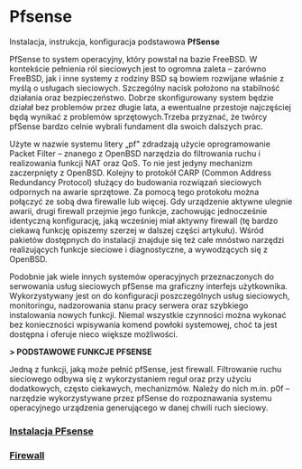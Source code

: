 # Pfsense
Instalacja, instrukcja, konfiguracja podstawowa
**PfSense**

PfSense to system operacyjny, który powstał na bazie FreeBSD. W kontekście pełnienia ról sieciowych jest to ogromna zaleta – zarówno FreeBSD, jak i inne systemy z rodziny BSD są bowiem rozwijane właśnie z myślą o usługach sieciowych. Szczególny nacisk położono na stabilność działania oraz bezpieczeństwo. Dobrze skonfigurowany system będzie działał bez problemów przez długie lata, a ewentualne przestoje najczęściej będą wynikać z problemów sprzętowych.Trzeba przyznać, że twórcy pfSense bardzo celnie wybrali fundament dla swoich dalszych prac.

Użyte w nazwie systemu litery „pf&quot; zdradzają użycie oprogramowanie Packet Filter – znanego z OpenBSD narzędzia do filtrowania ruchu i realizowania funkcji NAT oraz QoS. To nie jest jedyny mechanizm zaczerpnięty z OpenBSD. Kolejny to protokół CARP (Common Address Redundancy Protocol) służący do budowania rozwiązań sieciowych odpornych na awarie sprzętowe. Za pomocą tego protokołu można połączyć ze sobą dwa firewalle lub więcej. Gdy urządzenie aktywne ulegnie awarii, drugi firewall przejmie jego funkcje, zachowując jednocześnie identyczną konfigurację, jaką wcześniej miał aktywny firewall (tę bardzo ciekawą funkcję opiszemy szerzej w dalszej części artykułu). Wśród pakietów dostępnych do instalacji znajduje się też całe mnóstwo narzędzi realizujących funkcje sieciowe i diagnostyczne, a wywodzących się z OpenBSD.

Podobnie jak wiele innych systemów operacyjnych przeznaczonych do serwowania usług sieciowych pfSense ma graficzny interfejs użytkownika. Wykorzystywany jest on do konfiguracji poszczególnych usług sieciowych, monitoringu, nadzorowania stanu pracy serwera oraz szybkiego instalowania nowych funkcji. Niemal wszystkie czynności można wykonać bez konieczności wpisywania komend powłoki systemowej, choć ta jest dostępna i oferuje nieco większe możliwości.

**&gt; PODSTAWOWE FUNKCJE PFSENSE**

Jedną z funkcji, jaką może pełnić pfSense, jest firewall. Filtrowanie ruchu sieciowego odbywa się z wykorzystaniem reguł oraz przy użyciu dodatkowych, często ciekawych, mechanizmów. Należy do nich m.in. p0f – narzędzie wykorzystywane przez pfSense do rozpoznawania systemu operacyjnego urządzenia generującego w danej chwili ruch sieciowy.

### [Instalacja PFsense](instalacja_pfsense.md)
### [Firewall](firewall.md)
